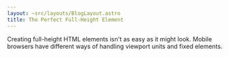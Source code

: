 ```yaml
---
layout: ~src/layouts/BlogLayout.astro
title: The Perfect Full-Height Element
---
```


Creating full-height HTML elements isn't as easy as it might look. Mobile browsers have different ways of handling viewport units and fixed elements.
